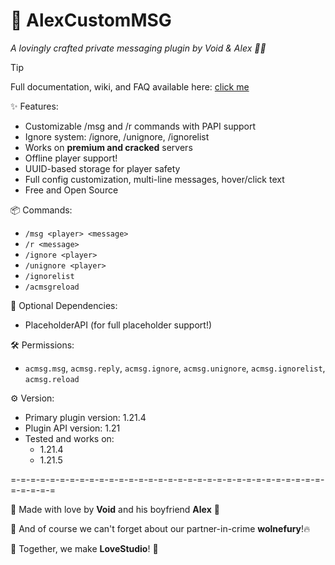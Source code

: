 # 💌 AlexCustomMSG
_A lovingly crafted private messaging plugin by Void & Alex 🥺💖_

> [!TIP]
> Full documentation, wiki, and FAQ available here:
> [click me](lovestudio.gitbook.io/alexcustommsg/)

✨ Features:
- Customizable /msg and /r commands with PAPI support
- Ignore system: /ignore, /unignore, /ignorelist
- Works on **premium and cracked** servers
- Offline player support!
- UUID-based storage for player safety
- Full config customization, multi-line messages, hover/click text
- Free and Open Source

📦 Commands:
- `/msg <player> <message>`
- `/r <message>`
- `/ignore <player>`
- `/unignore <player>`
- `/ignorelist`
- `/acmsgreload`

🧩 Optional Dependencies:
- PlaceholderAPI (for full placeholder support!)

🛠️ Permissions:
- `acmsg.msg`, `acmsg.reply`, `acmsg.ignore`, `acmsg.unignore`, `acmsg.ignorelist`, `acmsg.reload`

⚙️ Version:
- Primary plugin version: 1.21.4
- Plugin API version: 1.21
- Tested and works on:
     - 1.21.4
     - 1.21.5

=-=-=-=-=-=-=-=-=-=-=-=-=-=-=-=-=-=-=-=-=-=-=-=-=-=-=-=-=-=-=-=-=-=-=-=-=

🌸 Made with love by **Void** and his boyfriend **Alex** 💞

🥺 And of course we can't forget about our partner-in-crime **wolnefury**!🔥

📗 Together, we make **LoveStudio**! 🥹
